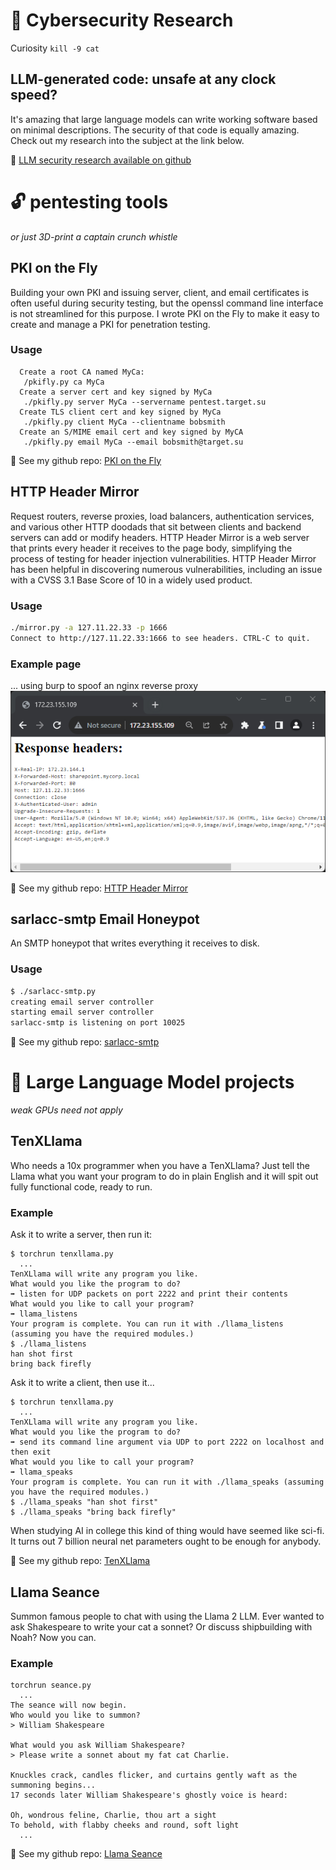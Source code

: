 # 🔬 Cybersecurity Research
Curiosity ```kill -9 cat```
## LLM-generated code: unsafe at any clock speed?
It's amazing that large language models can write working software based on minimal descriptions. The security of that code is equally amazing. Check out my research into the subject at the link below.

💾 [LLM security research available on github](https://www.nick-brown.com/llm_security/)

# 🔓 pentesting tools
*or just 3D-print a captain crunch whistle*
## PKI on the Fly
Building your own PKI and issuing server, client, and email certificates is often useful during security testing, but the openssl command line interface is not streamlined for this purpose. I wrote PKI on the Fly to make it easy to create and manage a PKI for penetration testing.
### Usage
```
  Create a root CA named MyCa:
   /pkifly.py ca MyCa
  Create a server cert and key signed by MyCa
   ./pkifly.py server MyCa --servername pentest.target.su
  Create TLS client cert and key signed by MyCa
   ./pkifly.py client MyCa --clientname bobsmith
  Create an S/MIME email cert and key signed by MyCA
   ./pkifly.py email MyCa --email bobsmith@target.su
```
💾 See my github repo: [PKI on the Fly](https://github.com/thatnickbrown/pkifly)

## HTTP Header Mirror
Request routers, reverse proxies, load balancers, authentication services, and various other HTTP doodads that sit between clients and backend servers can add or modify headers. HTTP Header Mirror is a web server that prints every header it receives to the page body, simplifying the process of testing for header injection vulnerabilities. HTTP Header Mirror has been helpful in discovering numerous vulnerabilities, including an issue with a CVSS 3.1 Base Score of 10 in a widely used product.

### Usage
```bash
./mirror.py -a 127.11.22.33 -p 1666
Connect to http://127.11.22.33:1666 to see headers. CTRL-C to quit.
```

### Example page
... using burp to spoof an nginx reverse proxy
![example page](https://raw.githubusercontent.com/thatnickbrown/mirror/main/docs/mirror.png)

💾 See my github repo: [HTTP Header Mirror](https://github.com/thatnickbrown/mirror)

## sarlacc-smtp Email Honeypot
An SMTP honeypot that writes everything it receives to disk.

### Usage
```bash
$ ./sarlacc-smtp.py
creating email server controller
starting email server controller
sarlacc-smtp is listening on port 10025
```
💾 See my github repo: [sarlacc-smtp](https://github.com/thatnickbrown/sarlacc-smtp)

# 🦙 Large Language Model projects
*weak GPUs need not apply*
## TenXLlama
Who needs a 10x programmer when you have a TenXLlama? Just tell the Llama what you want your program to do in plain English and it will spit out fully functional code, ready to run.
### Example
Ask it to write a server, then run it:
```
$ torchrun tenxllama.py
  ...
TenXLlama will write any program you like.
What would you like the program to do?
➡️ listen for UDP packets on port 2222 and print their contents
What would you like to call your program?
➡️ llama_listens
Your program is complete. You can run it with ./llama_listens (assuming you have the required modules.)
$ ./llama_listens
han shot first
bring back firefly
```
Ask it to write a client, then use it...
```
$ torchrun tenxllama.py
  ...
TenXLlama will write any program you like.
What would you like the program to do?
➡️ send its command line argument via UDP to port 2222 on localhost and then exit
What would you like to call your program?
➡️ llama_speaks
Your program is complete. You can run it with ./llama_speaks (assuming you have the required modules.)
$ ./llama_speaks "han shot first"
$ ./llama_speaks "bring back firefly"
```
When studying AI in college this kind of thing would have seemed like sci-fi. It turns out 7 billion neural net parameters ought to be enough for anybody.

💾 See my github repo: [TenXLlama](https://github.com/thatnickbrown/tenxllama)

## Llama Seance
Summon famous people to chat with using the Llama 2 LLM. Ever wanted to ask Shakespeare to write your cat a sonnet? Or discuss shipbuilding with Noah? Now you can.
### Example
```
torchrun seance.py
  ...
The seance will now begin.
Who would you like to summon?
> William Shakespeare

What would you ask William Shakespeare?
> Please write a sonnet about my fat cat Charlie.

Knuckles crack, candles flicker, and curtains gently waft as the summoning begins...
17 seconds later William Shakespeare's ghostly voice is heard:

Oh, wondrous feline, Charlie, thou art a sight
To behold, with flabby cheeks and round, soft light
  ...
```
💾 See my github repo: [Llama Seance](https://github.com/thatnickbrown/seance)
